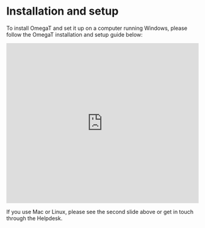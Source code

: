 # Installation and setup

To install OmegaT and set it up on a computer running Windows, please follow the OmegaT installation and setup guide below:

<div style="width: 100%">

<iframe 
src="https://slides.com/capstan/omegat-v572-setup-guide/embed?byline=hidden&share=hidden" 
width="100%" 
height="420" 
scrolling="no" 
frameborder="0" 
webkitallowfullscreen mozallowfullscreen allowfullscreen>
</iframe>

</div>

If you use Mac or Linux, please see the second slide above or get in touch through the Helpdesk.

<!-- To install and customize OmegaT on a computer running on Windows, please consult the steps in the [OmegaT installation and customization guide](../tec-cb-ome-ins). -->



